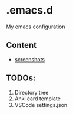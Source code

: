 # .emacs.d
My emacs configuration

## Content
- [screenshots](/screenshots)

## TODOs:
 1. Directory tree
 2. Anki card template
 3. VSCode settings.json
